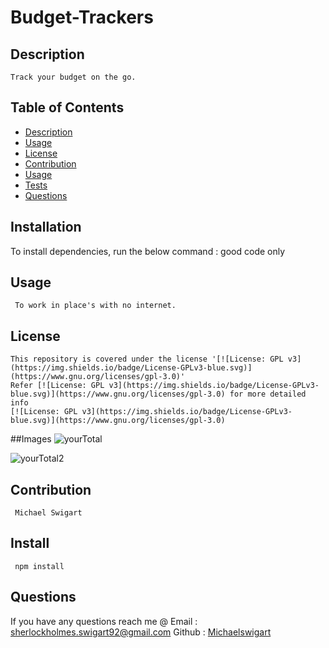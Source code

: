    
  #  Budget-Trackers
    
    
  ##  Description
    Track your budget on the go.
  ## Table of Contents
  * [Description](#description)
  * [Usage](#usage)
  * [License](#license)
  * [Contribution](#contribution)
  * [Usage](#usage)
  * [Tests](#tests)
  * [Questions](#questions)
  ## Installation
  To install dependencies, run the below command :
    good code only
  ## Usage
     To work in place's with no internet.
  ## License
    This repository is covered under the license '[![License: GPL v3](https://img.shields.io/badge/License-GPLv3-blue.svg)](https://www.gnu.org/licenses/gpl-3.0)' 
    Refer [![License: GPL v3](https://img.shields.io/badge/License-GPLv3-blue.svg)](https://www.gnu.org/licenses/gpl-3.0) for more detailed info 
    [![License: GPL v3](https://img.shields.io/badge/License-GPLv3-blue.svg)](https://www.gnu.org/licenses/gpl-3.0)
    
  ##Images
  ![yourTotal](https://user-images.githubusercontent.com/73671076/115478810-859e8d80-a20c-11eb-9e3b-fa85689e2066.png)
  
  
![yourTotal2](https://user-images.githubusercontent.com/73671076/115478821-89caab00-a20c-11eb-8b52-cdf73705c4b9.png)

    
  ## Contribution
     Michael Swigart
  ## Install
     npm install
  ## Questions
   If you have any questions reach me @ 
   Email : [sherlockholmes.swigart92@gmail.com](mailto:sherlockholmes.swigart92@gmail.com)
   Github : [Michaelswigart](https://github.com/Michaelswigart)
  
